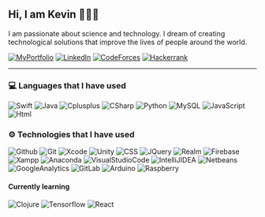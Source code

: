 ## Hi, I am Kevin 👨🏻‍💻
I am passionate about science and technology. I dream of creating technological solutions that improve the lives of people around the world.

[![MyPortfolio](https://img.shields.io/badge/-My%20Wep%20Page-5f27cd?style=for-the-badge&logo=atom&logoColor=white)](https://kevintmtz.github.io/)
[![LinkedIn](https://img.shields.io/badge/-LinkedIn-0077B5?style=for-the-badge&logo=linkedin&logoColor=white)](https://www.linkedin.com/in/kevintorresmtz)
[![CodeForces](https://img.shields.io/badge/-Code%20Forces-ff6b6b?style=for-the-badge&logo=codeforces&logoColor=white)](https://codeforces.com/profile/KevinTMtz)
[![Hackerrank](https://img.shields.io/badge/-Hacker%20Rank-2EC866?style=for-the-badge&logo=hackerrank&logoColor=white)](https://www.hackerrank.com/KevinTMtz)

___

### **💻 Languages that I have used**
![Swift](https://img.shields.io/badge/-Swift-black?style=flat-square&logo=swift)
![Java](https://img.shields.io/badge/-Java-black?style=flat-square&logo=java)
![Cplusplus](https://img.shields.io/badge/-C++-black?style=flat-square&logo=C%2B%2B)
![CSharp](https://img.shields.io/badge/-C%20Sharp-black?style=flat-square&logo=c%20sharp)
![Python](https://img.shields.io/badge/-Python-black?style=flat-square&logo=python)
![MySQL](https://img.shields.io/badge/-MySQL-black?style=flat-square&logo=mysql)
![JavaScript](https://img.shields.io/badge/-JavaScript-black?style=flat-square&logo=javascript)
![Html](https://img.shields.io/badge/-HTML5-black?style=flat-square&logo=html5)

### **⚙️ Technologies that I have used**
![Github](https://img.shields.io/badge/-GitHub-black?style=flat-square&logo=github)
![Git](https://img.shields.io/badge/-Git-black?style=flat-square&logo=git)
![Xcode](https://img.shields.io/badge/-Xcode-black?style=flat-square&logo=xcode)
![Unity](https://img.shields.io/badge/-Unity-black?style=flat-square&logo=unity)
![CSS](https://img.shields.io/badge/-CSS-black?style=flat-square&logo=css3)
![JQuery](https://img.shields.io/badge/-JQuery-black?style=flat-square&logo=jquery)
![Realm](https://img.shields.io/badge/-Realm-black?style=flat-square&logo=realm)
![Firebase](https://img.shields.io/badge/-Firebase-black?style=flat-square&logo=firebase)
![Xampp](https://img.shields.io/badge/-Xampp-black?style=flat-square&logo=xampp)
![Anaconda](https://img.shields.io/badge/-Anaconda-black?style=flat-square&logo=anaconda)
![VisualStudioCode](https://img.shields.io/badge/-Visual%20Studio%20Code-black?style=flat-square&logo=visual-studio-code)
![IntelliJIDEA](https://img.shields.io/badge/-IntelliJ%20IDEA-black?style=flat-square&logo=intellij-idea)
![Netbeans](https://img.shields.io/badge/-Netbeans-black?style=flat-square&logo=apache-netbeans-ide)
![GoogleAnalytics](https://img.shields.io/badge/-Google%20Analytics-black?style=flat-square&logo=google-analytics)
![GitLab](https://img.shields.io/badge/-GitLab-black?style=flat-square&logo=gitlab)
![Arduino](https://img.shields.io/badge/-Arduino-black?style=flat-square&logo=arduino)
![Raspberry](https://img.shields.io/badge/-Raspberry-black?style=flat-square&logo=raspberry-pi)

#### Currently learning

![Clojure](https://img.shields.io/badge/-Clojure-black?style=flat-square&logo=clojure)
![Tensorflow](https://img.shields.io/badge/-Tensorflow-black?style=flat-square&logo=Tensorflow)
![React](https://img.shields.io/badge/-React-black?style=flat-square&logo=react)

<!-- ___

[![Top Langs](https://github-readme-stats.vercel.app/api/top-langs/?username=KevinTMtz&layout=compact&hide=html)](https://github.com/anuraghazra/github-readme-stats)
![Anurag's github stats](https://github-readme-stats.vercel.app/api?username=KevinTMtz&show_icons=true&theme=black) -->
